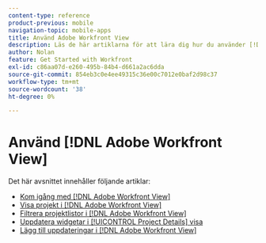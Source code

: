```yaml
---
content-type: reference
product-previous: mobile
navigation-topic: mobile-apps
title: Använd Adobe Workfront View
description: Läs de här artiklarna för att lära dig hur du använder [!DNL Adobe Workfront] Visa.
author: Nolan
feature: Get Started with Workfront
exl-id: c86aa07d-e260-495b-84b4-d661a2ac6dda
source-git-commit: 854eb3c0e4ee49315c36e00c7012e0baf2d98c37
workflow-type: tm+mt
source-wordcount: '38'
ht-degree: 0%

---
```


# Använd [!DNL Adobe Workfront View]

Det här avsnittet innehåller följande artiklar:

* [Kom igång med [!DNL Adobe Workfront View]](../../../workfront-basics/mobile-apps/using-workfront-view/get-started-with-workfront-view.md)
* [Visa projekt i [!DNL Adobe Workfront View]](../../../workfront-basics/mobile-apps/using-workfront-view/display-projects-in-wokrfont-view.md)
* [Filtrera projektlistor i [!DNL Adobe Workfront View]](../../../workfront-basics/mobile-apps/using-workfront-view/filter-project-lists-in-workfront-view.md)
* [Uppdatera widgetar i [!UICONTROL Project Details] visa](../../../workfront-basics/mobile-apps/using-workfront-view/update-widgets-in-workfront-view.md)
* [Lägg till uppdateringar i [!DNL Adobe Workfront View]](../../../workfront-basics/mobile-apps/using-workfront-view/add-updates-in-workfront-view.md)
